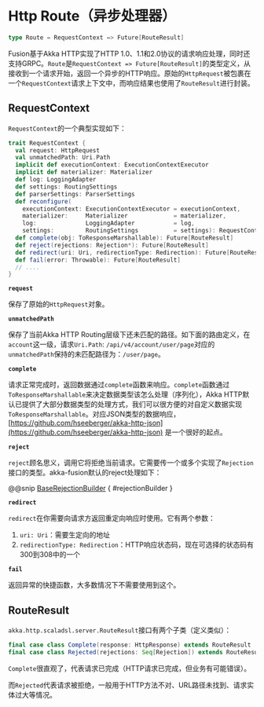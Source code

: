 # Http Route（异步处理器）

```scala
type Route = RequestContext => Future[RouteResult]
```

Fusion基于Akka HTTP实现了HTTP 1.0、1.1和2.0协议的请求响应处理，同时还支持GRPC。`Route`是`RequestContext => Future[RouteResult]`的类型定义，从接收到一个请求开始，返回一个异步的HTTP响应。原始的`HttpRequest`被包裹在一个`RequestContext`请求上下文中，而响应结果也使用了`RouteResult`进行封装。

## RequestContext

`RequestContext`的一个典型实现如下：

```scala
trait RequestContext {
  val request: HttpRequest
  val unmatchedPath: Uri.Path
  implicit def executionContext: ExecutionContextExecutor
  implicit def materializer: Materializer
  def log: LoggingAdapter
  def settings: RoutingSettings
  def parserSettings: ParserSettings
  def reconfigure(
    executionContext: ExecutionContextExecutor = executionContext,
    materializer:     Materializer             = materializer,
    log:              LoggingAdapter           = log,
    settings:         RoutingSettings          = settings): RequestContext
  def complete(obj: ToResponseMarshallable): Future[RouteResult]
  def reject(rejections: Rejection*): Future[RouteResult]
  def redirect(uri: Uri, redirectionType: Redirection): Future[RouteResult]
  def fail(error: Throwable): Future[RouteResult]
  // ....
}
```

**`request`**

保存了原始的`HttpRequest`对象。

**`unmatchedPath`**

保存了当前Akka HTTP Routing层级下还未匹配的路径。如下面的路由定义，在`account`这一级，请求`Uri.Path`: `/api/v4/account/user/page`对应的`unmatchedPath`保持的未匹配路径为：`/user/page`。 

**`complete`**

请求正常完成时，返回数据通过`complete`函数来响应。`complete`函数通过`ToResponseMarshallable`来决定数据类型该怎么处理（序列化），Akka HTTP默认已提供了大部分数据类型的处理方式，我们可以很方便的对自定义数据实现`ToResponseMarshallable`。对应JSON类型的数据响应，[https://github.com/hseeberger/akka-http-json](https://github.com/hseeberger/akka-http-json) 是一个很好的起点。

**`reject`**

`reject`顾名思义，调用它将拒绝当前请求。它需要传一个或多个实现了`Rejection`接口的类型。akka-fusion默认的reject处理如下：

@@snip [BaseRejectionBuilder](../../../../../fusion-http-client/src/main/scala/fusion/http/util/BaseRejectionBuilder.scala) { #rejectionBuilder }

**`redirect`**

`redirect`在你需要向请求方返回重定向响应时使用。它有两个参数：

1. `uri: Uri`：需要生定向的地址
2. `redirectionType: Redirection`：HTTP响应状态码，现在可选择的状态码有300到308中的一个

**`fail`**

返回异常的快捷函数，大多数情况下不需要使用到这个。

## RouteResult

`akka.http.scaladsl.server.RouteResult`接口有两个子类（定义类似）：

```scala
final case class Complete(response: HttpResponse) extends RouteResult
final case class Rejected(rejections: Seq[Rejection]) extends RouteResult
```

`Complete`很直观了，代表请求已完成（HTTP请求已完成，但业务有可能错误）。

而`Rejected`代表请求被拒绝，一般用于HTTP方法不对、URL路径未找到、请求实体过大等情况。
